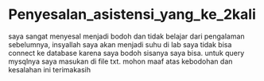 # Penyesalan_asistensi_yang_ke_2kali
saya sangat menyesal menjadi bodoh dan tidak belajar dari pengalaman sebelumnya, insyallah saya akan menjadi suhu di lab
saya tidak bisa connect ke database karena saya bodoh
sisanya saya bisa.
untuk query mysqlnya saya masukan di file txt. mohon maaf atas kebodohan dan kesalahan ini terimakasih
